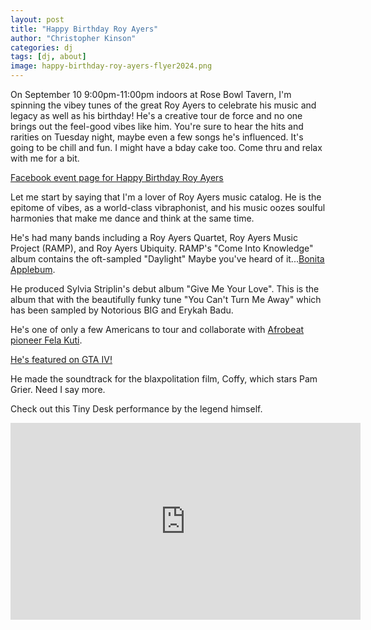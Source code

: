 ```yaml
---
layout: post
title: "Happy Birthday Roy Ayers"
author: "Christopher Kinson"
categories: dj
tags: [dj, about]
image: happy-birthday-roy-ayers-flyer2024.png
---
```


On September 10 9:00pm-11:00pm indoors at Rose Bowl Tavern, I'm spinning the vibey tunes of the great Roy Ayers to celebrate his music and legacy as well as his birthday! He's a creative tour de force and no one brings out the feel-good vibes like him. You're sure to hear the hits and rarities on Tuesday night, maybe even a few songs he's influenced. It's going to be chill and fun. I might have a bday cake too. Come thru and relax with me for a bit.

[Facebook event page for Happy Birthday Roy Ayers](https://fb.me/e/7wP3FthJA)

Let me start by saying that I'm a lover of Roy Ayers music catalog. He is the epitome of vibes, as a world-class vibraphonist, and his music oozes soulful harmonies that make me dance and think at the same time.

He's had many bands including a Roy Ayers Quartet, Roy Ayers Music Project (RAMP), and Roy Ayers Ubiquity. RAMP's "Come Into Knowledge" album contains the oft-sampled "Daylight" Maybe you've heard of it...[Bonita Applebum](https://www.thefader.com/2015/10/13/rap-year-book-bonita-applebum-shea).

He produced Sylvia Striplin's debut album "Give Me Your Love". This is the album that with the beautifully funky tune "You Can't Turn Me Away" which has been sampled by Notorious BIG and Erykah Badu.

He's one of only a few Americans to tour and collaborate with [Afrobeat pioneer Fela Kuti](https://afropop.org/articles/roy-ayers-and-fela-kutis-2000-blacks-got-to-be-free-an-invitation-to-imagine-a-better-world).

[He's featured on GTA IV!](https://youtu.be/WUNq2a5zroA?si=kr1sLJ3x9m5H7EM7)

He made the soundtrack for the blaxpolitation film, Coffy, which stars Pam Grier. Need I say more.

Check out this Tiny Desk performance by the legend himself.
<iframe width="560" height="315" src="https://www.youtube.com/embed/CghK8iVUHBs?si=V6waqat2YpbMo8na" title="YouTube video player" frameborder="0" allow="accelerometer; autoplay; clipboard-write; encrypted-media; gyroscope; picture-in-picture; web-share" referrerpolicy="strict-origin-when-cross-origin" allowfullscreen></iframe>
